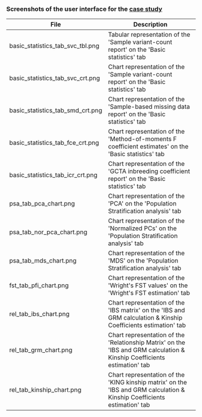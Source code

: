 ### Screenshots of the user interface for the [case study](../../Case_study_datasets/rapdb_30depth_5gr_ld_pr/)
| File | Description |
| --- | --- |
| basic_statistics_tab_svc_tbl.png | Tabular representation of the 'Sample variant-count report' on the 'Basic statistics' tab |
| basic_statistics_tab_svc_crt.png | Chart representation of the 'Sample variant-count report' on the 'Basic statistics' tab |
| basic_statistics_tab_smd_crt.png | Chart representation of the 'Sample-based missing data report' on the 'Basic statistics' tab |
| basic_statistics_tab_fce_crt.png | Chart representation of the 'Method-of-moments F coefficient estimates' on the 'Basic statistics' tab |
| basic_statistics_tab_icr_crt.png | Chart representation of the 'GCTA inbreeding coefficient report' on the 'Basic statistics' tab |
| psa_tab_pca_chart.png | Chart representation of the 'PCA' on the 'Population Stratification analysis' tab |
| psa_tab_nor_pca_chart.png | Chart representation of the 'Normalized PCs' on the 'Population Stratification analysis' tab |
| psa_tab_mds_chart.png | Chart representation of the 'MDS' on the 'Population Stratification analysis' tab |
| fst_tab_pfi_chart.png | Chart representation of the 'Wright's FST values' on the 'Wright's FST estimation' tab |
| rel_tab_ibs_chart.png | Chart representation of the 'IBS matrix' on the 'IBS and GRM calculation & Kinship Coefficients estimation' tab |
| rel_tab_grm_chart.png | Chart representation of the 'Relationship Matrix' on the 'IBS and GRM calculation & Kinship Coefficients estimation' tab |
| rel_tab_kinship_chart.png | Chart representation of the 'KING kinship matrix' on the 'IBS and GRM calculation & Kinship Coefficients estimation' tab |
